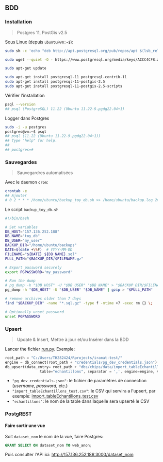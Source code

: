 
## BDD

### Installation
> Postgres 11, PostGis v2.5

Sous Linux (depuis `ubuntu@vm:~$`):

```sh
sudo sh -c 'echo "deb http://apt.postgresql.org/pub/repos/apt $(lsb_release -cs)-pgdg main" > /etc/apt/sources.list.d/pgdg.list'

sudo wget --quiet -O - https://www.postgresql.org/media/keys/ACCC4CF8.asc | sudo apt-key add -

sudo apt-get update

sudo apt-get install postgresql-11 postgresql-contrib-11
sudo apt-get install postgresql-11-postgis-2.5
sudo apt-get install postgresql-11-postgis-2.5-scripts
```

Vérifier l'installation

```sh
psql --version
## psql (PostgreSQL) 11.22 (Ubuntu 11.22-9.pgdg22.04+1)
```

Logger dans Postgres

```sh
sudo -i -u postgres
postgres@vm:~$ psql
## psql (11.22 (Ubuntu 11.22-9.pgdg22.04+1))
## Type "help" for help.
##
## postgres=# 
```

### Sauvegardes
> Sauvegardres automatisées

Avec le daemon `cron`:


```sh
crontab -e
## Ajouter
# 0 2 * * * /home/ubuntu/backup_toy_db.sh >> /home/ubuntu/backup.log 2>&1
```

Le script `backup_toy_db.sh`

```sh
#!/bin/bash

# Set variables
DB_HOST="157.136.252.188"
DB_NAME="toy_db"
DB_USER="my_user"
BACKUP_DIR="/home/ubuntu/backups"
DATE=$(date +\%F)  # YYYY-MM-DD
FILENAME="${DATE}_${DB_NAME}.sql"
FULL_PATH="$BACKUP_DIR/$FILENAME.gz"

# Export password securely
export PGPASSWORD='my_password'

# Run the dump
# pg_dump -h "$DB_HOST" -U "$DB_USER" "$DB_NAME" > "$BACKUP_DIR/$FILENAME" # without compression
pg_dump -h "$DB_HOST" -U "$DB_USER" "$DB_NAME" | gzip > "$FULL_PATH"

# remove archives older than 7 days
find "$BACKUP_DIR" -name "*.sql.gz" -type f -mtime +7 -exec rm {} \;

# Optionally unset password
unset PGPASSWORD
```

### Upsert
> Update & Insert, Mettre à jour et/ou Insérer dans la BDD

Lancer the fichier [run.py](https://github.com/zoometh/iramat-test/blob/main/dbs/chips/code/run.py). Exemple:

```py
root_path = "C:/Users/TH282424/Rprojects/iramat-test/"
engine = db_connect(root_path + "credentials/pg_dev_credentials.json")
db_upsert(data_entry= root_path + "dbs/chips/data/import_tableEchantillons_test.csv",
                table="echantillons", separator = ',', engine=engine, verbose = True)
```

- `"pg_dev_credentials.json"`: le fichier de paramètres de connection (_username_, _password_, etc.)
- `"import_tableEchantillons_test.csv"`: le CSV qui servira a l'upsert, par exemple: [import_tableEchantillons_test.csv](https://github.com/zoometh/iramat-test/blob/main/dbs/chips/data/import_tableEchantillons_test.csv)
- `"echantillons"`: le nom de la table dans laquelle sera upserté le CSV

### PostgREST

#### Faire sortir une vue

Soit `dataset_nom` le nom de la vue, faire Postgres:

```sql
GRANT SELECT ON dataset_nom TO web_anon;
```

Puis consulter l'API ici: http://157.136.252.188:3000/dataset_nom